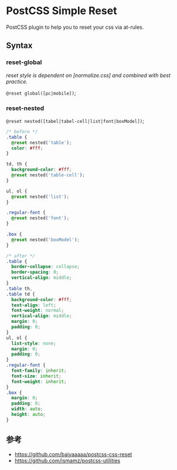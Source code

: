 # PostCSS Simple Reset

PostCSS plugin to help you to reset your css via at-rules.

## Syntax

### reset-global

*reset style is dependent on [normalize.css] and combined with best practice.*

`@reset global([pc|mobile])`;


### reset-nested
`@reset nested([tabel|tabel-cell|list|font|boxModel])`;

```css
/* before */
.table {
  @reset nested('table');
  color: #fff;
}

td, th {
  background-color: #fff;
  @reset nested('table-cell');
}

ul, ol {
  @reset nested('list');
}

.regular-font {
  @reset nested('font');
}

.box {
  @reset nested('boxModel');
}

/* after */
.table {
  border-collapse: collapse;
  border-spacing: 0;
  vertical-align: middle;
}
.table th,
.table td {
  background-color: #fff;
  text-align: left;
  font-weight: normal;
  vertical-align: middle;
  margin: 0;
  padding: 0;
}
ul, ol {
  list-style: none;
  margin: 0;
  padding: 0;
}
.regular-font {
  font-family: inherit;
  font-size: inherit;
  font-weight: inherit;
}
.box {
  margin: 0;
  padding: 0;
  width: auto;
  height: auto;
}
```

## 参考

- https://github.com/baiyaaaaa/postcss-css-reset
- https://github.com/ismamz/postcss-utilities
